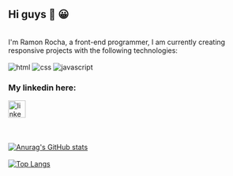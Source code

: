 ## Hi guys 👋 :grinning:
<br>
I'm Ramon Rocha, a front-end programmer, I am currently creating responsive projects with the following technologies:
<br>
<br>
<img src="https://img.shields.io/badge/HTML5-E34F26?style=for-the-badge&logo=html5&logoColor=white" alt="html">
<img src="https://img.shields.io/badge/CSS3-1572B6?style=for-the-badge&logo=css3&logoColor=white" alt="css">
<img src="https://img.shields.io/badge/JavaScript-F7DF1E?style=for-the-badge&logo=javascript&logoColor=black" alt="javascript">

<br>

### My linkedin here:

<a href="www.linkedin.com/in/ramon-rocha-45056a301" target="blank"><img src="https://cdn-icons-png.flaticon.com/512/121/121509.png" alt="linkedin" width="35px"></a>
<br>
<br>
<br>
<br>
[![Anurag's GitHub stats](https://github-readme-stats.vercel.app/api?username=RamonRocha06)](https://github.com/anuraghazra/github-readme-stats)  
<br>
[![Top Langs](https://github-readme-stats.vercel.app/api/top-langs/?username=RamonRocha06)](https://github.com/anuraghazra/github-readme-stats)


